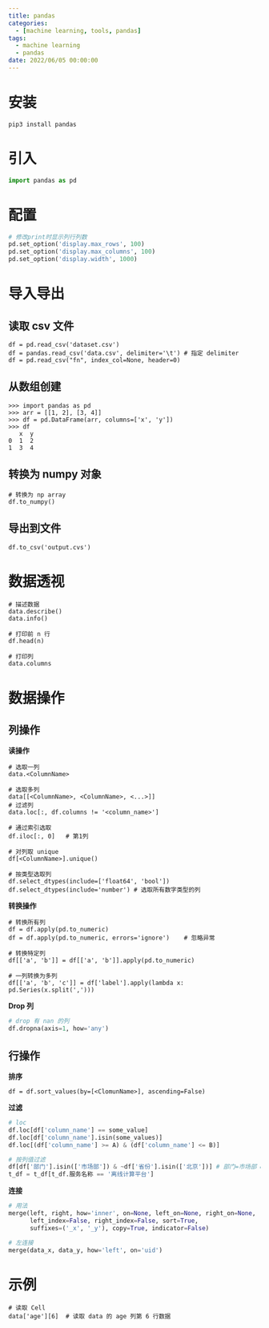 ```yaml
---
title: pandas
categories: 
  - [machine learning, tools, pandas]
tags:
  - machine learning
  - pandas
date: 2022/06/05 00:00:00
---
```


# 安装

```shell
pip3 install pandas
```

#  引入

```python
import pandas as pd
```

# 配置

```python
# 修改print时显示列行列数
pd.set_option('display.max_rows', 100)
pd.set_option('display.max_columns', 100)
pd.set_option('display.width', 1000)
```

# 导入导出

## 读取 csv 文件

```shell
df = pd.read_csv('dataset.csv')
df = pandas.read_csv('data.csv', delimiter='\t') # 指定 delimiter
df = pd.read_csv("fn", index_col=None, header=0)
```

## 从数组创建

```shell
>>> import pandas as pd
>>> arr = [[1, 2], [3, 4]]
>>> df = pd.DataFrame(arr, columns=['x', 'y'])
>>> df
   x  y
0  1  2
1  3  4
```

## 转换为 numpy 对象

```shell
# 转换为 np array
df.to_numpy()
```

## 导出到文件

```shell
df.to_csv('output.cvs')
```

# 数据透视

```shell
# 描述数据
data.describe()
data.info()

# 打印前 n 行
df.head(n)

# 打印列
data.columns
```

# 数据操作

## 列操作

**读操作**

```shell
# 选取一列
data.<ColumnName>

# 选取多列
data[[<ColumnName>, <ColumnName>, <...>]]
# 过滤列
data.loc[:, df.columns != '<column_name>']

# 通过索引选取
df.iloc[:, 0]	# 第1列

# 对列取 unique
df[<ColumnName>].unique()

# 按类型选取列
df.select_dtypes(include=['float64', 'bool'])
df.select_dtypes(include='number') # 选取所有数字类型的列
```

**转换操作**

```shell
# 转换所有列
df = df.apply(pd.to_numeric)
df = df.apply(pd.to_numeric, errors='ignore')	 # 忽略异常

# 转换特定列
df[['a', 'b']] = df[['a', 'b']].apply(pd.to_numeric)

# 一列转换为多列
df[['a', 'b', 'c']] = df['label'].apply(lambda x: pd.Series(x.split(',')))
```

**Drop 列**

```python
# drop 有 nan 的列
df.dropna(axis=1, how='any')
```

## 行操作

**排序**

```shell
df = df.sort_values(by=[<ClomunName>], ascending=False)
```

**过滤**

```python
# loc
df.loc[df['column_name'] == some_value]
df.loc[df['column_name'].isin(some_values)]
df.loc[(df['column_name'] >= A) & (df['column_name'] <= B)]

# 按列值过滤
df[df['部门'].isin(['市场部']) & ~df['省份'].isin(['北京'])] # 部门=市场部 & 省份!=北京
t_df = t_df[t_df.服务名称 == '离线计算平台']
```

**连接**

```python
# 用法
merge(left, right, how='inner', on=None, left_on=None, right_on=None,
      left_index=False, right_index=False, sort=True,
      suffixes=('_x', '_y'), copy=True, indicator=False)

# 左连接
merge(data_x, data_y, how='left', on='uid')
```

# 示例

```shell
# 读取 Cell
data['age'][6]  # 读取 data 的 age 列第 6 行数据
```

